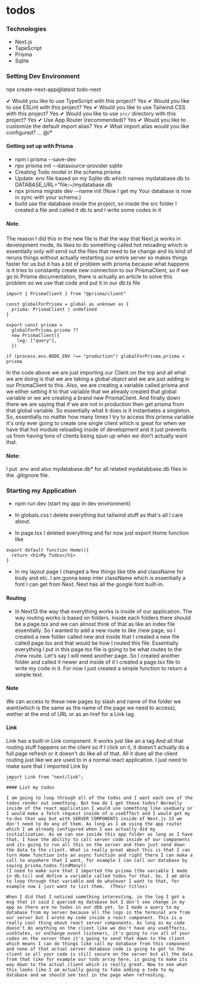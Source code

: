 # todos
### Technologies 
- Next.js
- TapeScript
- Prisma
- Sqlite

### Setting Dev Environment 
npx create-next-app@latest todo-next

✔ Would you like to use TypeScript with this project? Yes
✔ Would you like to use ESLint with this project? Yes
✔ Would you like to use Tailwind CSS with this project? Yes
✔ Would you like to use `src/` directory with this project? Yes
✔ Use App Router (recommended)? Yes
✔ Would you like to customize the default import alias? Yes
✔ What import alias would you like configured? … @/*

#### Getting set up with Prisma

- npm i prisma --save-dev
- npx prisma init --datasource-provider sqlite
- Creating Todo model in the schema.prisma
- Update .env file based on my Sqlite db which names mydatabase.db to
   DATABASE_URL="file:~/mydatabase.db
- npx prisma migrate dev --name init (Now I get my Your database is now in sync with your schema.)
- build use the database inside the project, so inside the src folder I created a file and called it db.ts and I write some codes in it

##### Note. 
The reason I did this in the new file is that the way that Next.js works in development mode, its likes to do something called hot reloading which is essentially only will send out the files that need to be change and its kind of reruns things without actually restarting our entire server so makes things faster for us but it has a bit of problem with prisma because what happens is it tries to constantly create new connection to our PrismaClient, so if we go to Prisma documentation, there is actually an article to solve this problem so we use that code and put it in our db.ts file
````
import { PrismaClient } from "@prisma/client"

const globalForPrisma = global as unknown as {
  prisma: PrismaClient | undefined
}

export const prisma =
  globalForPrisma.prisma ??
  new PrismaClient({
    log: ["query"],
  })

if (process.env.NODE_ENV !== "production") globalForPrisma.prisma = prisma
````
In the code above we are just importing our Client on the top and all what we are doing is that we are taking a global object and we are just adding in our PrismaClient to this. Also, we are creating a variable called prisma and we either setting it to that variable that we already created that global variable or we are creating a brand new PrismaClient. And finally down there we are saying that if we are not in production then get prisma from that global variable. So essentially what it does is it instantiates a singleton. So, essentially no matter how many times I try to access this prisma variable it's only ever going to create one single client which is great for when we have that hot module reloading inside of development and it just prevents us from having tons of clients being spun up when we don't actually want that.

#### Note: 
I put .env and also mydatabase.db* for all related mydatabbase.db files in the .gitignore file. 

### Starting my Application 

- npm run dev (start my app in dev environment)

- In globals.css I delete everything but tailwind stuff as that's all I care about.
- In page.tsx I deleted everything and for now just export Home function like 
`````
export default function Home(){
  return <h1>My Todos</h1>
}
`````
- In my layout page I changed a few things like title and className for body and etc. I am gonna keep inter className which is essentially a font I can get from Next. Next has all the google font built-in.
#### Routing 
- In Next13 the way that everything works is inside of our application. The way routing works is based on folders. Inside each folders there should be a page.tsx and we can almost think of that as like an index file essentially. So I wanted to add a new route to like /new page, so I created a new folder called new and inside that I created a new file called page.tsx and that would be how I routed this file. Essentially everything I put in this page.tsx file is going to be what routes to the /new route. Let's say I will need another page. So I created another folder and called it newer and inside of it I created a page.tsx file to write my code in it. For now I just created a simple function to return a simple text.
#### Note
We can access to these new pages by slash and name of the folder we want(which is the same as the name of the page we need to access), wether at the end of URL or as an href for a Link tag.

#### Link
Link has a built-in Link component. It works just like an a tag.And all that routing stuff happens on the client so if I click on it, it doesn't actually do a full page refresh or it doesn't do like all of that. All it does  all the client routing just like we are used to  in a normal react application. I just need to make sure that I imported Link by 
`````
import Link from "next/link";
````
#### List my todos

I am going to loop through all of the todos and I want each one of the todos render out something. But how do I get these todos? Normally inside of the react application I would use something like useQuery or I would make a fetch request inside of a useEffect and I would get my to-dos that way but with SERVER COMPONENTS inside of Next.js 13 we don't need to do any of them. As long as I am using the app router which I am already configured when I was actually did my initialization. As we can see inside this app folder as long as I have that, I have the ability to call server code inside of our components and its going to run all this on the server and then just send down the data to the client. What is really great about this is that I can turn Home function into an async function and right there I can make a call to anywhere that I want, for example I can call our database by saying prisma.todos.findMany()
(I need to make sure that I imported the prisma (the variable I made in db.ts)) and define a variable called todos for that. So, I am able to loop through that variable and do whatever I want to that, for example now I just want to list them.  (Their titles)

When I did that I noticed something interesting, in the log I got a msg that it said I queried my database but I don't see change in my app as there are no todos in our dbb yet. So I made a query to my database from my server because all the logs in the terminal are from our server but I wrote my code inside a react component. This is a really cool thing about react server components. As long as my code doesn't do anything on the client like we don't have any useEffects, useStates, or onChange event listeners, it's going to run all of your codes on the server then it's going to send that down to the client which means I can do things like call my database from this component and none of that actual server database code is going to get to the client so all your code is still secure on the server but all the data from that like for example our todo array here, is going to make its way down to the actual client which is really great. Now to see what this looks like I am actually going to fake adding a todo to my database and we should see test in the page when refreshing.